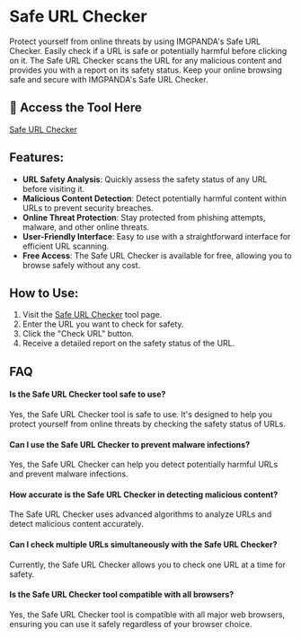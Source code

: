 # Safe URL Checker

Protect yourself from online threats by using IMGPANDA's Safe URL Checker. Easily check if a URL is safe or potentially harmful before clicking on it. The Safe URL Checker scans the URL for any malicious content and provides you with a report on its safety status. Keep your online browsing safe and secure with IMGPANDA's Safe URL Checker.

## 🔗 Access the Tool Here
[Safe URL Checker](https://imgpanda.com/tools/safe-url-checker)

## Features:

- **URL Safety Analysis**: Quickly assess the safety status of any URL before visiting it.
- **Malicious Content Detection**: Detect potentially harmful content within URLs to prevent security breaches.
- **Online Threat Protection**: Stay protected from phishing attempts, malware, and other online threats.
- **User-Friendly Interface**: Easy to use with a straightforward interface for efficient URL scanning.
- **Free Access**: The Safe URL Checker is available for free, allowing you to browse safely without any cost.

## How to Use:

1. Visit the [Safe URL Checker](https://imgpanda.com/tools/safe-url-checker) tool page.
2. Enter the URL you want to check for safety.
3. Click the "Check URL" button.
4. Receive a detailed report on the safety status of the URL.

## FAQ

#### Is the Safe URL Checker tool safe to use?

Yes, the Safe URL Checker tool is safe to use. It's designed to help you protect yourself from online threats by checking the safety status of URLs.

#### Can I use the Safe URL Checker to prevent malware infections?

Yes, the Safe URL Checker can help you detect potentially harmful URLs and prevent malware infections.

#### How accurate is the Safe URL Checker in detecting malicious content?

The Safe URL Checker uses advanced algorithms to analyze URLs and detect malicious content accurately.

#### Can I check multiple URLs simultaneously with the Safe URL Checker?

Currently, the Safe URL Checker allows you to check one URL at a time for safety.

#### Is the Safe URL Checker tool compatible with all browsers?

Yes, the Safe URL Checker tool is compatible with all major web browsers, ensuring you can use it safely regardless of your browser choice.
